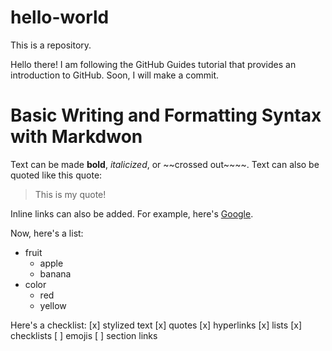 # hello-world
This is a repository.

Hello there!
I am following the GitHub Guides tutorial that provides an introduction to GitHub. Soon, I will make a commit.

# Basic Writing and Formatting Syntax with Markdwon
Text can be made **bold**, *italicized*, or ~~crossed out~~~~. Text can also be quoted like this quote:
>This is my quote!

Inline links can also be added. For example, here's [Google](https://www.google.com).

Now, here's a list:
- fruit
  - apple
  - banana
- color
  - red
  - yellow
 
Here's a checklist:
[x] stylized text
[x] quotes
[x] hyperlinks
[x] lists
[x] checklists
[ ] emojis
[ ] section links

